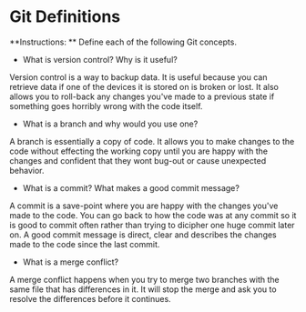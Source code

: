# Git Definitions

**Instructions: ** Define each of the following Git concepts.

* What is version control?  Why is it useful?

Version control is a way to backup data. It is useful because you can retrieve data if one of the devices it is stored on is broken or lost. It also allows you to roll-back any changes you've made to a previous state if something goes horribly wrong with the code itself.

* What is a branch and why would you use one?

A branch is essentially a copy of code. It allows you to make changes to the code without effecting the working copy until you are happy with the changes and confident that they wont bug-out or cause unexpected behavior.

* What is a commit? What makes a good commit message?

A commit is a save-point where you are happy with the changes you've made to the code. You can go back to how the code was at any commit so it is good to commit often rather than trying to dicipher one huge commit later on. A good commit message is direct, clear and describes the changes made to the code since the last commit.

* What is a merge conflict?

A merge conflict happens when you try to merge two branches with the same file that has differences in it. It will stop the merge and ask you to resolve the differences before it continues.